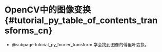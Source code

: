 # OpenCV中的图像变换 {#tutorial_py_table_of_contents_transforms_cn}

-   @subpage tutorial_py_fourier_transform
    学会找到图像的傅里叶变换。

